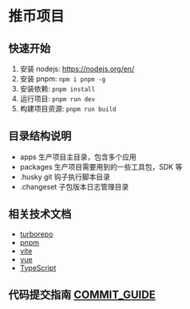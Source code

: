 # 推币项目

## 快速开始

1. 安装 nodejs: https://nodejs.org/en/
2. 安装 pnpm: `npm i pnpm -g`
3. 安装依赖: `pnpm install`
4. 运行项目: `pnpm run dev`
5. 构建项目资源: `pnpm run build`

## 目录结构说明

- apps 生产项目主目录，包含多个应用
- packages 生产项目需要用到的一些工具包，SDK 等
- .husky git 钩子执行脚本目录
- .changeset 子包版本日志管理目录

## 相关技术文档

- [turborepo](https://turborepo.org/)
- [pnpm](https://www.pnpm.cn/)
- [vite](https://vitejs.cn/)
- [vue](https://cn.vuejs.org/)
- [TypeScript](https://github.com/microsoft/TypeScript)

## 代码提交指南 [COMMIT_GUIDE](./COMMIT_GUIDE.md)
